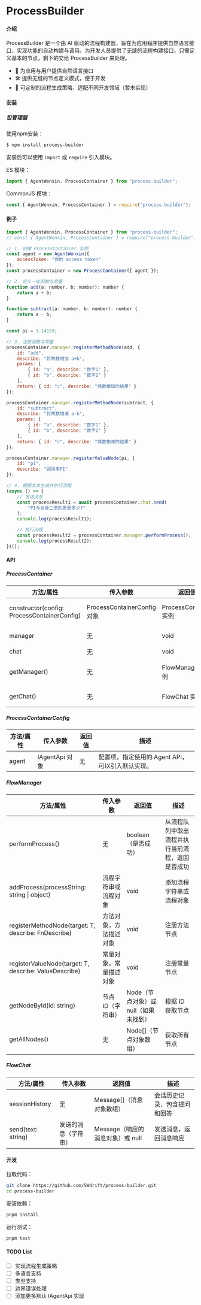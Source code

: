 # ProcessBuilder

#### 介绍

ProcessBuilder 是一个由 AI 驱动的流程构建器，旨在为应用程序提供自然语言接口，实现功能的自动构建与调用。为开发人员提供了无缝的流程构建接口，只需定义基本的节点，剩下的交给 ProcessBuilder 来处理。

-   🤖 为应用与用户提供自然语言接口
-   🛠️ 提供无缝的节点定义模式，便于开发
-   🧾 可定制的流程生成策略，适配不同开发领域（暂未实现）

#### 安装

##### 包管理器

使用npm安装：

```bash
$ npm install process-builder
```

安装后可以使用 `import` 或 `require` 引入模块。

ES 模块：

```javascript
import { AgentWenxin, ProcessContainer } from "process-builder";
```

CommonJS 模块：

```javascript
const { AgentWenxin, ProcessContainer } = require("process-builder");
```

#### 例子

```javascript
import { AgentWenxin, ProcessContainer } from "process-builder";
// const { AgentWenxin, ProcessContainer } = require("process-builder");  // 也可以使用ES模块

// 1. 创建 ProcessContainer 实例
const agent = new AgentWenxin({
    accessToken: "你的 access token"
});
const processContainer = new ProcessContainer({ agent });

// 2. 定义一些函数与常量
function add(a: number, b: number): number {
    return a + b;
}

function subtract(a: number, b: number): number {
    return a - b;
}

const pi = 3.14159;

// 3. 注册函数与常量
processContainer.manager.registerMethodNode(add, {
    id: "add",
    describe: "将两数相加 a+b",
    params: [
        { id: "a", describe: "数字1" },
        { id: "b", describe: "数字2" }
    ],
    return: { id: "c", describe: "两数相加的结果" }
});

processContainer.manager.registerMethodNode(subtract, {
    id: "subtract",
    describe: "将两数相减 a-b",
    params: [
        { id: "a", describe: "数字1" },
        { id: "b", describe: "数字2" }
    ],
    return: { id: "c", describe: "两数相减的结果" }
});

processContainer.manager.registerValueNode(pi, {
    id: "pi",
    describe: "圆周率PI"
});

// 4. 根据文本生成并执行流程
(async () => {
    // 发送消息
    const processResult1 = await processContainer.chat.send(
        "PI与自身二倍的差是多少?"
    );
    console.log(processResult1);

    // 执行流程
    const processResult2 = processContainer.manager.performProcess();
    console.log(processResult2);
})();

```

#### API

##### **ProcessContainer**

| 方法/属性 | 传入参数 | 返回值 | 描述 |
| --- | --- | --- | --- |
| constructor(config: ProcessContainerConfig) | ProcessContainerConfig 对象 | ProcessContainer 实例 | 构造函数，初始化 ProcessContainer 实例 |
| manager | 无 | void | FlowManager 实例 |
| chat | 无 | void | FlowChat 实例 |
| getManager() | 无 | FlowManager 实例 | 获取 FlowManager 实例 |
| getChat() | 无 | FlowChat 实例 | 获取 FlowChat 实例 |

##### **ProcessContainerConfig**

| 方法/属性 | 传入参数       | 返回值 | 描述                                             |
| --------- | -------------- | ------ | ------------------------------------------------ |
| agent     | IAgentApi 对象 | 无     | 配置项，指定使用的 Agent API，可以引入默认实现。 |

##### **FlowManager**

| 方法/属性 | 传入参数 | 返回值 | 描述 |
| --- | --- | --- | --- |
| performProcess() | 无 | boolean（是否成功） | 从流程队列中取出流程并执行当前流程，返回是否成功 |
| addProcess(processString: string \| object) | 流程字符串或流程对象 | void | 添加流程字符串或流程对象 |
| registerMethodNode<T extends Fn>(target: T, describe: FnDescribe<T>) | 方法对象，方法描述对象 | void | 注册方法节点 |
| registerValueNode<T extends Object>(target: T, describe: ValueDescribe) | 常量对象，常量描述对象 | void | 注册常量节点 |
| getNodeById(id: string) | 节点 ID（字符串） | Node（节点对象）或 null（如果未找到） | 根据 ID 获取节点 |
| getAllNodes() | 无 | Node[]（节点对象数组） | 获取所有节点 |

##### **FlowChat**

| 方法/属性 | 传入参数 | 返回值 | 描述 |
| --- | --- | --- | --- |
| sessionHistory | 无 | Message[]（消息对象数组） | 会话历史记录，包含提问和回答 |
| send(text: string) | 发送的消息（字符串） | Message（响应的消息对象）或 null | 发送消息，返回消息响应 |

#### 开发

拉取代码：

```bash
git clone https://github.com/SWdrift/process-builder.git
cd process-builder
```

安装依赖：

```bash
pnpm install
```

运行测试：

```bash
pnpm test
```

#### TODO List

-   [ ] 实现流程生成策略
-   [ ] 多语言支持
-   [ ] 类型支持
-   [ ] 边界错误处理
-   [ ] 添加更多默认 IAgentApi 实现
